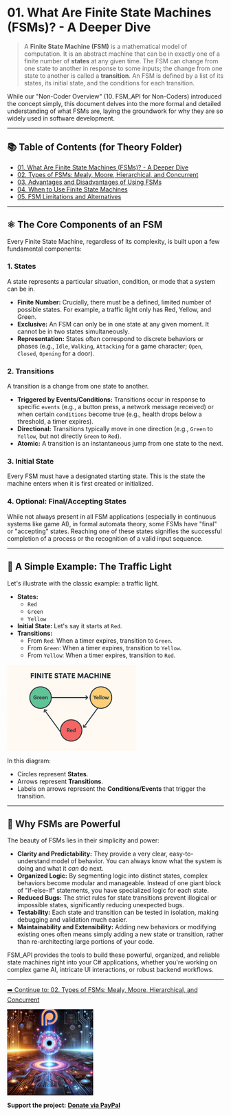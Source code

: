 ﻿# 01. What Are Finite State Machines (FSMs)? - A Deeper Dive

> A **Finite State Machine (FSM)** is a mathematical model of computation. It is an abstract machine that can be in exactly one of a finite number of **states** at any given time. The FSM can change from one state to another in response to some inputs; the change from one state to another is called a **transition**. An FSM is defined by a list of its states, its initial state, and the conditions for each transition.

While our "Non-Coder Overview" (10. FSM_API for Non-Coders) introduced the concept simply, this document delves into the more formal and detailed understanding of what FSMs are, laying the groundwork for why they are so widely used in software development.

---

## 📚 Table of Contents (for Theory Folder)

* [01. What Are Finite State Machines (FSMs)? - A Deeper Dive](01_What_Are_FSMs.md)
* [02. Types of FSMs: Mealy, Moore, Hierarchical, and Concurrent](02_Types_Of_FSMs.md)
* [03. Advantages and Disadvantages of Using FSMs](03_Advantages_And_Disadvantages.md)
* [04. When to Use Finite State Machines](04_When_To_Use_FSMs.md)
* [05. FSM Limitations and Alternatives](05_FSM_Limitations_And_Alternatives.md)

---

## ⚛️ The Core Components of an FSM

Every Finite State Machine, regardless of its complexity, is built upon a few fundamental components:

### 1. **States**
A state represents a particular situation, condition, or mode that a system can be in.
* **Finite Number:** Crucially, there must be a defined, limited number of possible states. For example, a traffic light only has Red, Yellow, and Green.
* **Exclusive:** An FSM can only be in one state at any given moment. It cannot be in two states simultaneously.
* **Representation:** States often correspond to discrete behaviors or phases (e.g., `Idle`, `Walking`, `Attacking` for a game character; `Open`, `Closed`, `Opening` for a door).

### 2. **Transitions**
A transition is a change from one state to another.
* **Triggered by Events/Conditions:** Transitions occur in response to specific `events` (e.g., a button press, a network message received) or when certain `conditions` become true (e.g., health drops below a threshold, a timer expires).
* **Directional:** Transitions typically move in one direction (e.g., `Green` to `Yellow`, but not directly `Green` to `Red`).
* **Atomic:** A transition is an instantaneous jump from one state to the next.

### 3. **Initial State**
Every FSM must have a designated starting state. This is the state the machine enters when it is first created or initialized.

### 4. **Optional: Final/Accepting States**
While not always present in all FSM applications (especially in continuous systems like game AI), in formal automata theory, some FSMs have "final" or "accepting" states. Reaching one of these states signifies the successful completion of a process or the recognition of a valid input sequence.

---

## 🚦 A Simple Example: The Traffic Light

Let's illustrate with the classic example: a traffic light.

* **States:**
    * `Red`
    * `Green`
    * `Yellow`
* **Initial State:** Let's say it starts at `Red`.
* **Transitions:**
    * From `Red`: When a timer expires, transition to `Green`.
    * From `Green`: When a timer expires, transition to `Yellow`.
    * From `Yellow`: When a timer expires, transition to `Red`.

<img src="Visuals/TrafficLightFSM.png" alt="Traffic Light FSM Diagram" height="200" style="display: block;">

In this diagram:
* Circles represent **States**.
* Arrows represent **Transitions**.
* Labels on arrows represent the **Conditions/Events** that trigger the transition.

---

## 💾 Why FSMs are Powerful

The beauty of FSMs lies in their simplicity and power:

* **Clarity and Predictability:** They provide a very clear, easy-to-understand model of behavior. You can always know what the system is doing and what it *can* do next.
* **Organized Logic:** By segmenting logic into distinct states, complex behaviors become modular and manageable. Instead of one giant block of "if-else-if" statements, you have specialized logic for each state.
* **Reduced Bugs:** The strict rules for state transitions prevent illogical or impossible states, significantly reducing unexpected bugs.
* **Testability:** Each state and transition can be tested in isolation, making debugging and validation much easier.
* **Maintainability and Extensibility:** Adding new behaviors or modifying existing ones often means simply adding a new state or transition, rather than re-architecting large portions of your code.

FSM_API provides the tools to build these powerful, organized, and reliable state machines right into your C# applications, whether you're working on complex game AI, intricate UI interactions, or robust backend workflows.

---

[➡️ Continue to: 02. Types of FSMs: Mealy, Moore, Hierarchical, and Concurrent](02_Types_Of_FSMs.md)


<a href="https://www.patreon.com/TheSingularityWorkshop" target="_blank">
    <img src="Visuals/TheSingularityWorkshop.png" alt="Support The Singularity Workshop on Patreon" height="200" style="display: block;">
</a>

**Support the project:** [**Donate via PayPal**](https://www.paypal.com/donate/?hosted_button_id=3Z7263LCQMV9J)